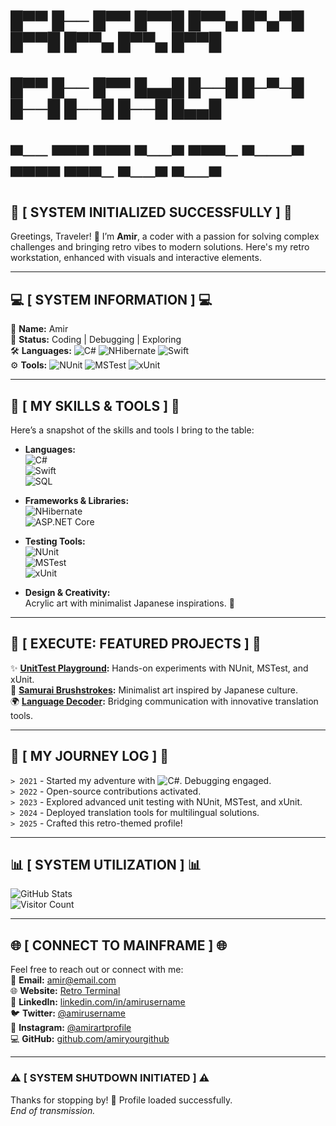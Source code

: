 # █▀▀ █── █▀▀ █▀▀█ █▀▀▄    █▀▄▀█ █▀▀█ █▀▀▄ █▀▀▄ █▀▀█
# █▀▀ █── █▀▀ █▄▄█ █──█    █─▀─█ █──█ █──█ █──█ █▄▄█
# ▀── ▀▀▀ ▀▀▀ ▀──▀ ▀▀▀─    ▀───▀ ▀▀▀▀ ▀▀▀─ ▀──▀ ▀──▀

## 👾 [ SYSTEM INITIALIZED SUCCESSFULLY ] 👾

Greetings, Traveler! 👋 I’m **Amir**, a coder with a passion for solving complex challenges and bringing retro vibes to modern solutions. Here's my retro workstation, enhanced with visuals and interactive elements.

---

## 💻 [ SYSTEM INFORMATION ] 💻

🔧 **Name:** Amir  
🚀 **Status:** Coding | Debugging | Exploring  
🛠️ **Languages:** ![C#](https://img.shields.io/badge/-C%23-blue?style=flat-square&logo=c-sharp&logoColor=white) ![NHibernate](https://img.shields.io/badge/-NHibernate-lightgrey?style=flat-square) ![Swift](https://img.shields.io/badge/-Swift-orange?style=flat-square&logo=swift&logoColor=white)  
⚙️ **Tools:** ![NUnit](https://img.shields.io/badge/-NUnit-green?style=flat-square) ![MSTest](https://img.shields.io/badge/-MSTest-blue?style=flat-square) ![xUnit](https://img.shields.io/badge/-xUnit-orange?style=flat-square)  

---

## 🔧 [ MY SKILLS & TOOLS ] 🔧

Here’s a snapshot of the skills and tools I bring to the table:

- **Languages:**  
  ![C#](https://img.shields.io/badge/-C%23-blue?style=for-the-badge&logo=c-sharp&logoColor=white)  
  ![Swift](https://img.shields.io/badge/-Swift-orange?style=for-the-badge&logo=swift&logoColor=white)  
  ![SQL](https://img.shields.io/badge/-SQL-lightgrey?style=for-the-badge&logo=postgresql&logoColor=white)

- **Frameworks & Libraries:**  
  ![NHibernate](https://img.shields.io/badge/-NHibernate-green?style=for-the-badge)  
  ![ASP.NET Core](https://img.shields.io/badge/-ASP.NET%20Core-blue?style=for-the-badge&logo=dotnet&logoColor=white)

- **Testing Tools:**  
  ![NUnit](https://img.shields.io/badge/-NUnit-green?style=for-the-badge)  
  ![MSTest](https://img.shields.io/badge/-MSTest-orange?style=for-the-badge)  
  ![xUnit](https://img.shields.io/badge/-xUnit-red?style=for-the-badge)

- **Design & Creativity:**  
  Acrylic art with minimalist Japanese inspirations. 🎨

---

## 🔧 [ EXECUTE: FEATURED PROJECTS ] 🔧

✨ **[UnitTest Playground](https://github.com/amiryourgithub/unit-test-playground):** Hands-on experiments with NUnit, MSTest, and xUnit.  
🎨 **[Samurai Brushstrokes](https://github.com/amiryourgithub/samurai-brushstrokes):** Minimalist art inspired by Japanese culture.  
🌍 **[Language Decoder](https://github.com/amiryourgithub/language-decoder):** Bridging communication with innovative translation tools.

---

## 📜 [ MY JOURNEY LOG ] 📜

`> 2021` - Started my adventure with ![C#](https://img.shields.io/badge/-C%23-blue?style=flat-square&logo=c-sharp&logoColor=white). Debugging engaged.  
`> 2022` - Open-source contributions activated.  
`> 2023` - Explored advanced unit testing with NUnit, MSTest, and xUnit.  
`> 2024` - Deployed translation tools for multilingual solutions.  
`> 2025` - Crafted this retro-themed profile!

---

## 📊 [ SYSTEM UTILIZATION ] 📊

![GitHub Stats](https://github-readme-stats.vercel.app/api?username=yourusername&show_icons=true&theme=tokyonight)  
![Visitor Count](https://visitor-badge.laobi.icu/badge?page_id=yourusername.yourusername)

---

## 🌐 [ CONNECT TO MAINFRAME ] 🌐

Feel free to reach out or connect with me:  
📧 **Email:** [amir@email.com](mailto:amir@email.com)  
🌐 **Website:** [Retro Terminal](https://amiryourwebsite.com)  
💼 **LinkedIn:** [linkedin.com/in/amirusername](https://linkedin.com/in/amirusername)  
🐦 **Twitter:** [@amirusername](https://twitter.com/amirusername)  
📸 **Instagram:** [@amirartprofile](https://instagram.com/amirartprofile)  
💻 **GitHub:** [github.com/amiryourgithub](https://github.com/amiryourgithub)

---

### ⚠️ [ SYSTEM SHUTDOWN INITIATED ] ⚠️

Thanks for stopping by! 💾 Profile loaded successfully.  
_End of transmission._




